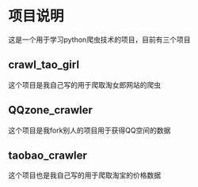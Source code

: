 # 项目说明
这是一个用于学习python爬虫技术的项目，目前有三个项目
## crawl_tao_girl 
这个项目是我自己写的用于爬取淘女郎网站的爬虫
## QQzone_crawler
这个项目是我fork别人的项目用于获得QQ空间的数据
## taobao_crawler
这个项目也是我自己写的用于爬取淘宝的价格数据
